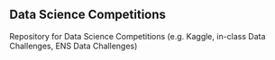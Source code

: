 ## Data Science Competitions

Repository for Data Science Competitions (e.g. Kaggle, in-class Data Challenges, ENS Data Challenges)